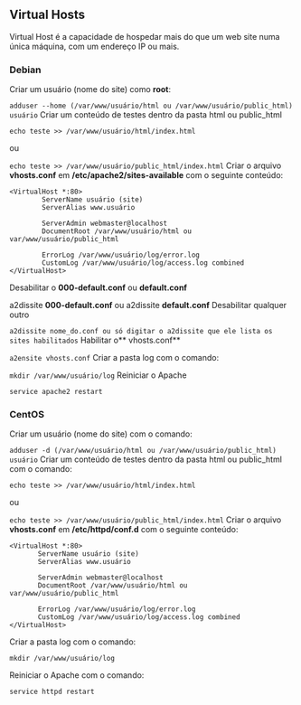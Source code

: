 ## Virtual Hosts

Virtual Host é a capacidade de hospedar mais do que um web site numa única máquina, com um endereço IP ou mais.

### Debian
Criar um usuário (nome do site) como **root**:

`adduser --home (/var/www/usuário/html ou /var/www/usuário/public_html) usuário`
Criar um conteúdo de testes dentro da pasta html ou public_html

`echo teste >> /var/www/usuário/html/index.html` 

ou 

`echo teste >> /var/www/usuário/public_html/index.html`
Criar o arquivo **vhosts.conf** em **/etc/apache2/sites-available** com o seguinte conteúdo:

```
<VirtualHost *:80>
        ServerName usuário (site)
        ServerAlias www.usuário 

        ServerAdmin webmaster@localhost
        DocumentRoot /var/www/usuário/html ou var/www/usuário/public_html 

        ErrorLog /var/www/usuário/log/error.log
        CustomLog /var/www/usuário/log/access.log combined
</VirtualHost>
```
Desabilitar o **000-default.conf** ou **default.conf**

a2dissite **000-default.conf** ou a2dissite **default.conf**
Desabilitar qualquer outro

`a2dissite nome_do.conf ou só digitar o a2dissite que ele lista os sites habilitados`
Habilitar o** vhosts.conf**

`a2ensite vhosts.conf`
Criar a pasta log com o comando:

`mkdir /var/www/usuário/log`
Reiniciar o Apache

`service apache2 restart`

### CentOS

Criar um usuário (nome do site) com o comando:

`adduser -d (/var/www/usuário/html ou /var/www/usuário/public_html) usuário`
Criar um conteúdo de testes dentro da pasta html ou public_html com o comando:

`echo teste >> /var/www/usuário/html/index.html`
 
ou
 
`echo teste >> /var/www/usuário/public_html/index.html`
Criar o arquivo **vhosts.conf** em **/etc/httpd/conf.d** com o seguinte conteúdo:

```
<VirtualHost *:80>
       ServerName usuário (site)
       ServerAlias www.usuário
 
       ServerAdmin webmaster@localhost
       DocumentRoot /var/www/usuário/html ou var/www/usuário/public_html
 
       ErrorLog /var/www/usuário/log/error.log
       CustomLog /var/www/usuário/log/access.log combined
</VirtualHost>
```
Criar a pasta log com o comando:

`mkdir /var/www/usuário/log`

Reiniciar o Apache com o comando:

`service httpd restart`
